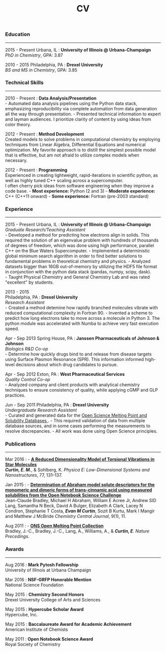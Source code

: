 ﻿---
layout: page
title: CV
---

### Education
-------------
2015 - Present
Urbana, IL
:     **University of Illinois @ Urbana-Champaign**  
      *PhD in Chemistry*, GPA: 3.87  

2010 - 2015
Philadelphia, PA
:    **Drexel University**  
     *BS and MS in Chemistry*, GPA: 3.85  

### Technical Skills
--------------------

2010 - Present
:     **Data Analysis/Presentation**  
      - Automated data analysis pipelines using the Python data stack, emphasizing reproducibility
        via complete automation from data generation all the way through presentation. 
      - Presented technical information to expert and layman audiences. I prioritize clarity of 
        content by using ideas from color theory.  

2012 - Present
:     **Method Development**  
     Created models to solve problems in computational chemistry by employing techniques from Linear Algebra, Differential Equations
     and numerical optimization. My favorite approach is to distill the simplest possible model that is effective, but am not afraid
     to utilize complex models when necessary.

2012 - Present
:     **Programming**  
     Experienced in creating lightweight, rapid-iterations in scientific python, as well as highly tuned C++ scaling across a supercomputer.  
     I often cherry pick ideas from software engineering when they improve a code base.
     - **Most experience:** Python (2 and 3)
     - **Moderate experience:** C++ (C++11 onward)
     - **Some experience:** Fortran (pre-2003 standard)  

### Experience
-----------------------

2015 - Present
Urbana, IL
:     **University of Illinois @ Urbana-Champaign**  
      *Graduate Research/Teaching Assistant*   
      - Developed a method for predicting how electrons align in solids. This required the solution
      of an eigenvalue problem with hundreds of thousands of degrees of freedom, which was done using high
      performance, parallel C++ on the Blue Waters Supercomputer. 
      - Implemented a deterministic global minimum search algorithm in order to find better solutions to fundamental
	problems in theoretical chemistry and physics. 
      - Analyzed datasets bigger than 16GB out-of-memory by utilizing the HDF5 file format in conjunction with the python
	data stack (pandas, numpy, scipy, dask).    
      - Taught Physical Chemistry and General Chemistry Lab and was
      rated "excellent" by students.

2013 - 2015   
Philadelphia, PA
:     **Drexel University**  
      *Research Assistant*    
      - Created a method detemine how rapidly branched molecules vibrate with reduced computational
      complexity in Fortran 90. 
      - Invented a scheme to predict how long electrons take to move
      across a molecule in Python 3. The python module was accelerated with Numba to achieve very fast execution speed. 

Apr - Sep 2013
Spring House, PA
:     **Janssen Pharmaceuticals of Johnson & Johnson**  
      *Biologics R&D Co-op*    
      - Determine how quickly drugs bind to and release from disease targets using Surface Plasmon Resonance (SPR).
      This information informed high-level decisions about which drug candidates to pursue.	

Apr - Sep 2012
Exton, PA
:     **West Pharmaceutical Services**    
      *Quality Control Co-op*    
      - Analyzed company and client products with analytical chemistry techniques to 
      ensure consistency of quality, while applying cGMP and GLP practices.

Jun - Sep 2011
Philadelphia, PA
:     **Drexel University**    
      *Undergraduate Research Assistant*    
      - Curated and generated data for the
      [Open Science Melting Point and Solubility Databases
      ](http://usefulchem.wikispaces.com/). 
      - This required validation of data from multiple database sources, and 
      in some cases performing the measurements to resolve discrepancies. 
      - All work was done using Open Science principles.

### Publications
----------------

Mar 2016
:     - [**A Reduced Dimensionality Model of Torsional Vibrations in
         Star Molecules**
        ](http://dx.doi.org/10.1016/j.physe.2015.11.013)  
        ***Curtin, E. M.***, & Sohlberg, K.
        *Physica E: Low-Dimensional Systems and Nanostructures*, 77, 131–137.


Jan 2015
:     - [**Determination of Abraham model solute descriptors for the
         monomeric and dimeric forms of trans-cinnamic acid using
         measured solubilities from the Open Notebook Science
         Challenge**
        ](http://dx.doi.org/10.1186/s13065-015-0080-9)   
        Jean-Claude Bradley, Michael H Abraham, William E Acree Jr,
        Andrew SID Lang, Samantha N Beck, David A Bulger, Elizabeth A Clark,
        Lacey N Condron, Stephanie T Costa, ***Evan M Curtin***,
        Sozit B Kurtu, Mark I Mangir and Matthew J McBride
        *Chemistry Central Journal*, 9(1), 11.


Aug 2011
:     - [**ONS Open Melting Point Collection**
        ](http://dx.doi.org/10.1038/npre.2011.6229.1)  
        Bradley, J.-C., Bradley, J.-C., Lang, A., Williams, A., & ***Curtin, E***.
        *Nature Precedings*.



### Awards
----------

Aug 2016
:     **Mark Pytosh Fellowship**  
      University of Illinois at Urbana Champaign


Mar 2016
:     **NSF-GRFP Honorable Mention**  
      National Science Foundation


May 2015
:     **Chemistry Second Honors**  
      Drexel University College of Arts and Sciences


May 2015
:     **Hypercube Scholar Award**  
      Hypercube, Inc.


May 2015
:     **Baccalaureate Award for Academic Achievement**  
      American Institute of Chemists


May 2011
:     **Open Notebook Science Award**  
      Royal Society of Chemistry